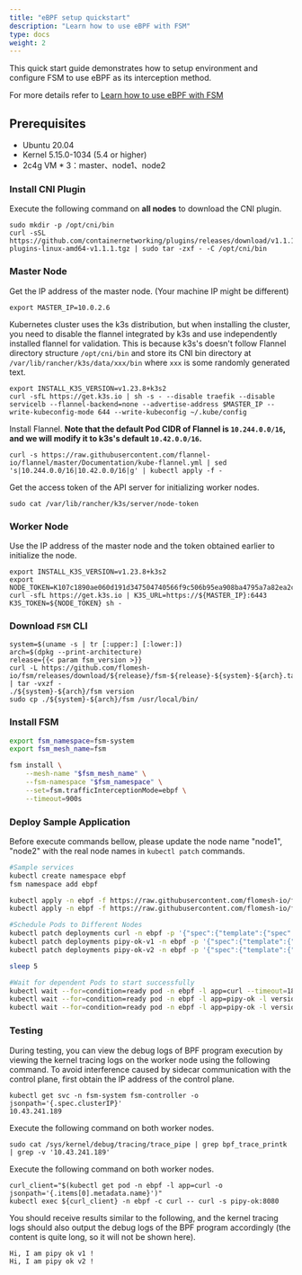 ```yaml
---
title: "eBPF setup quickstart"
description: "Learn how to use eBPF with FSM"
type: docs
weight: 2
---
```


This quick start guide demonstrates how to setup environment and configure FSM to use eBPF as its interception method.

For more details refer to [Learn how to use eBPF with FSM](/guides/traffic_management/traffic_redirection/ebpf_redirection/)

## Prerequisites

- Ubuntu 20.04
- Kernel 5.15.0-1034 (5.4 or higher)
- 2c4g VM * 3：master、node1、node2

### Install CNI Plugin

Execute the following command on **all nodes** to download the CNI plugin.

```shell
sudo mkdir -p /opt/cni/bin
curl -sSL https://github.com/containernetworking/plugins/releases/download/v1.1.1/cni-plugins-linux-amd64-v1.1.1.tgz | sudo tar -zxf - -C /opt/cni/bin
```

### Master Node

Get the IP address of the master node. (Your machine IP might be different)

```shell
export MASTER_IP=10.0.2.6
```

Kubernetes cluster uses the k3s distribution, but when installing the cluster, you need to disable the flannel integrated by k3s and use independently installed flannel for validation. This is because k3s's doesn't follow Flannel directory structure `/opt/cni/bin` and store its CNI bin directory at `/var/lib/rancher/k3s/data/xxx/bin` where `xxx` is some randomly generated text.

```shell
export INSTALL_K3S_VERSION=v1.23.8+k3s2
curl -sfL https://get.k3s.io | sh -s - --disable traefik --disable servicelb --flannel-backend=none --advertise-address $MASTER_IP --write-kubeconfig-mode 644 --write-kubeconfig ~/.kube/config
```

Install Flannel. **Note that the default Pod CIDR of Flannel is `10.244.0.0/16`, and we will modify it to k3s's default `10.42.0.0/16`.**

```shell
curl -s https://raw.githubusercontent.com/flannel-io/flannel/master/Documentation/kube-flannel.yml | sed 's|10.244.0.0/16|10.42.0.0/16|g' | kubectl apply -f -
```

Get the access token of the API server for initializing worker nodes.

```shell
sudo cat /var/lib/rancher/k3s/server/node-token
```

### Worker Node

Use the IP address of the master node and the token obtained earlier to initialize the node.

```shell
export INSTALL_K3S_VERSION=v1.23.8+k3s2
export NODE_TOKEN=K107c1890ae060d191d347504740566f9c506b95ea908ba4795a7a82ea2c816e5dc::server:2757787ec4f9975ab46b5beadda446b7
curl -sfL https://get.k3s.io | K3S_URL=https://${MASTER_IP}:6443 K3S_TOKEN=${NODE_TOKEN} sh -
```

### Download `FSM` CLI

```shell
system=$(uname -s | tr [:upper:] [:lower:])
arch=$(dpkg --print-architecture)
release={{< param fsm_version >}}
curl -L https://github.com/flomesh-io/fsm/releases/download/${release}/fsm-${release}-${system}-${arch}.tar.gz | tar -vxzf -
./${system}-${arch}/fsm version
sudo cp ./${system}-${arch}/fsm /usr/local/bin/
```

### Install FSM

```bash
export fsm_namespace=fsm-system 
export fsm_mesh_name=fsm 

fsm install \
    --mesh-name "$fsm_mesh_name" \
    --fsm-namespace "$fsm_namespace" \
    --set=fsm.trafficInterceptionMode=ebpf \
    --timeout=900s
```

### Deploy Sample Application

Before execute commands bellow, please update the node name "node1", "node2" with the real node names in `kubectl patch` commands.

```bash
#Sample services
kubectl create namespace ebpf
fsm namespace add ebpf

kubectl apply -n ebpf -f https://raw.githubusercontent.com/flomesh-io/fsm-docs/{{< param fsm_branch >}}/manifests/samples/interceptor/curl.yaml
kubectl apply -n ebpf -f https://raw.githubusercontent.com/flomesh-io/fsm-docs/{{< param fsm_branch >}}/manifests/samples/interceptor/pipy-ok.yaml

#Schedule Pods to Different Nodes
kubectl patch deployments curl -n ebpf -p '{"spec":{"template":{"spec":{"nodeName":"node1"}}}}'
kubectl patch deployments pipy-ok-v1 -n ebpf -p '{"spec":{"template":{"spec":{"nodeName":"node1"}}}}'
kubectl patch deployments pipy-ok-v2 -n ebpf -p '{"spec":{"template":{"spec":{"nodeName":"node2"}}}}'

sleep 5

#Wait for dependent Pods to start successfully
kubectl wait --for=condition=ready pod -n ebpf -l app=curl --timeout=180s
kubectl wait --for=condition=ready pod -n ebpf -l app=pipy-ok -l version=v1 --timeout=180s
kubectl wait --for=condition=ready pod -n ebpf -l app=pipy-ok -l version=v2 --timeout=180s
```

### Testing

During testing, you can view the debug logs of BPF program execution by viewing the kernel tracing logs on the worker node using the following command. To avoid interference caused by sidecar communication with the control plane, first obtain the IP address of the control plane.

```shell
kubectl get svc -n fsm-system fsm-controller -o jsonpath='{.spec.clusterIP}'
10.43.241.189
```

Execute the following command on both worker nodes.

```shell
sudo cat /sys/kernel/debug/tracing/trace_pipe | grep bpf_trace_printk | grep -v '10.43.241.189'
```

Execute the following command on both worker nodes.

```shell
curl_client="$(kubectl get pod -n ebpf -l app=curl -o jsonpath='{.items[0].metadata.name}')"
kubectl exec ${curl_client} -n ebpf -c curl -- curl -s pipy-ok:8080
```

You should receive results similar to the following, and the kernel tracing logs should also output the debug logs of the BPF program accordingly (the content is quite long, so it will not be shown here).

```shell
Hi, I am pipy ok v1 !
Hi, I am pipy ok v2 !
```

